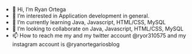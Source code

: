 - 👋 Hi, I’m Ryan Ortega
- 👀 I’m interested in Application development in general.
- 🌱 I’m currently learning Java, Javascript, HTML/CSS, MySQL
- 💞️ I’m looking to collaborate on Java, Javascript, HTML/CSS, MySQL
- 📫 How to reach me my and my twitter account @ryor310575 and my instagram account is @ryanortegariosblog
